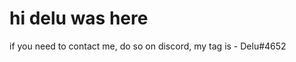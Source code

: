 
<html lang="en">
<head>
    <meta charset="utf-8"/>
    <title>Delu</title>
</head>
<body>
<h1>hi delu was here</h1>
<p>if you need to contact me, do so on discord, my tag is - Delu#4652</p>
</body>
</html>

